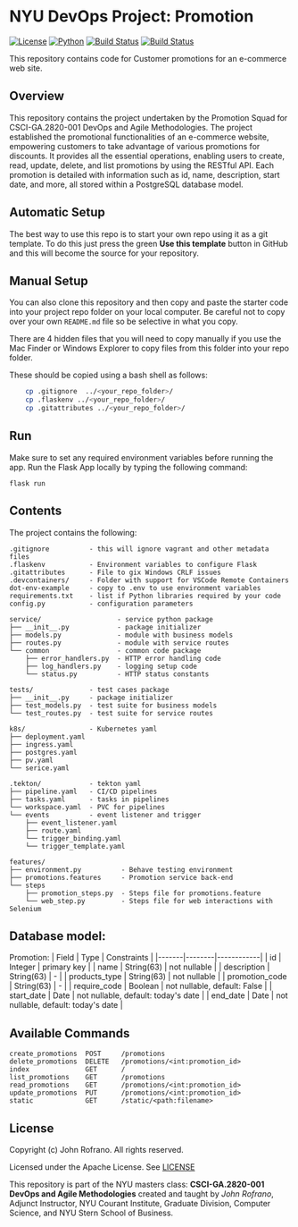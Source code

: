 # NYU DevOps Project: Promotion

[![License](https://img.shields.io/badge/License-Apache_2.0-blue.svg)](https://opensource.org/licenses/Apache-2.0)
[![Python](https://img.shields.io/badge/Language-Python-blue.svg)](https://python.org/)
[![Build Status](https://github.com/CSCI-GA-2820-FA23-001/promotions/actions/workflows/ci.yml/badge.svg)](https://github.com/CSCI-GA-2820-FA23-001/promotions/actions)
[![Build Status](https://github.com/CSCI-GA-2820-FA23-001/promotions/actions/workflows/bdd.yml/badge.svg)](https://github.com/CSCI-GA-2820-FA23-001/promotions/actions)

This repository contains code for Customer promotions for an e-commerce web site. 

## Overview


This repository contains the project undertaken by the Promotion Squad for CSCI-GA.2820-001 DevOps and Agile Methodologies. The project established the promotional functionalities of an e-commerce website, empowering customers to take advantage of various promotions for discounts. It provides all the essential operations, enabling users to create, read, update, delete, and list promotions by using the RESTful API. Each promotion is detailed with information such as id, name, description, start date, and more, all stored within a PostgreSQL database model.

## Automatic Setup

The best way to use this repo is to start your own repo using it as a git template. To do this just press the green **Use this template** button in GitHub and this will become the source for your repository.

## Manual Setup

You can also clone this repository and then copy and paste the starter code into your project repo folder on your local computer. Be careful not to copy over your own `README.md` file so be selective in what you copy.

There are 4 hidden files that you will need to copy manually if you use the Mac Finder or Windows Explorer to copy files from this folder into your repo folder.

These should be copied using a bash shell as follows:

```bash
    cp .gitignore  ../<your_repo_folder>/
    cp .flaskenv ../<your_repo_folder>/
    cp .gitattributes ../<your_repo_folder>/
```

## Run

Make sure to set any required environment variables before running the app. Run the Flask App locally by typing the following command:
```
flask run
```

## Contents

The project contains the following:

```text
.gitignore          - this will ignore vagrant and other metadata files
.flaskenv           - Environment variables to configure Flask
.gitattributes      - File to gix Windows CRLF issues
.devcontainers/     - Folder with support for VSCode Remote Containers
dot-env-example     - copy to .env to use environment variables
requirements.txt    - list if Python libraries required by your code
config.py           - configuration parameters

service/                   - service python package
├── __init__.py            - package initializer
├── models.py              - module with business models
├── routes.py              - module with service routes
└── common                 - common code package
    ├── error_handlers.py  - HTTP error handling code
    ├── log_handlers.py    - logging setup code
    └── status.py          - HTTP status constants

tests/              - test cases package
├── __init__.py     - package initializer
├── test_models.py  - test suite for business models
└── test_routes.py  - test suite for service routes

k8s/                - Kubernetes yaml
├── deployment.yaml 
├── ingress.yaml
├── postgres.yaml
├── pv.yaml
└── serice.yaml

.tekton/            - tekton yaml
├── pipeline.yaml   - CI/CD pipelines
├── tasks.yaml      - tasks in pipelines
└── workspace.yaml  - PVC for pipelines
└── events          - event listener and trigger
    ├── event_listener.yaml 
    ├── route.yaml          
    └── trigger_binding.yaml
    └── trigger_template.yaml

features/           
├── environment.py          - Behave testing environment
├── promotions.features     - Promotion service back-end
└── steps              
    ├── promotion_steps.py  - Steps file for promotions.feature
    └── web_step.py         - Steps file for web interactions with Selenium
```

## Database model:
Promotion:
| Field | Type | Constraints |
|-------|--------|------------|
| id | Integer | primary key |
| name | String(63) | not nullable |
| description | String(63) | - |
| products_type | String(63) | not nullable |
| promotion_code | String(63) | - |
| require_code | Boolean | not nullable, default: False |
| start_date | Date | not nullable, default: today's date |
| end_date | Date | not nullable, default: today's date |



## Available Commands
```
create_promotions  POST     /promotions                   
delete_promotions  DELETE   /promotions/<int:promotion_id>
index              GET      /                             
list_promotions    GET      /promotions                   
read_promotions    GET      /promotions/<int:promotion_id>
update_promotions  PUT      /promotions/<int:promotion_id>
static             GET      /static/<path:filename>
```


## License

Copyright (c) John Rofrano. All rights reserved.

Licensed under the Apache License. See [LICENSE](LICENSE)

This repository is part of the NYU masters class: **CSCI-GA.2820-001 DevOps and Agile Methodologies** created and taught by *John Rofrano*, Adjunct Instructor, NYU Courant Institute, Graduate Division, Computer Science, and NYU Stern School of Business.
